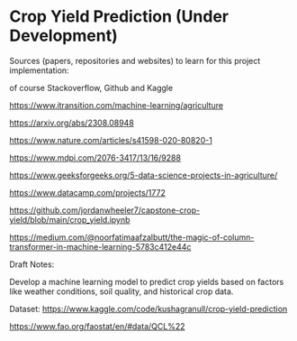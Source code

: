 # Crop Yield Prediction (Under Development)

Sources (papers, repositories and websites) to learn for this project implementation:

of course Stackoverflow, Github and Kaggle

https://www.itransition.com/machine-learning/agriculture

https://arxiv.org/abs/2308.08948

https://www.nature.com/articles/s41598-020-80820-1

https://www.mdpi.com/2076-3417/13/16/9288

https://www.geeksforgeeks.org/5-data-science-projects-in-agriculture/

https://www.datacamp.com/projects/1772

https://github.com/jordanwheeler7/capstone-crop-yield/blob/main/crop_yield.ipynb

https://medium.com/@noorfatimaafzalbutt/the-magic-of-column-transformer-in-machine-learning-5783c412e44c

Draft Notes:

Develop a machine learning model to predict crop yields based on factors like weather conditions, soil quality, and historical crop data.

Dataset:
https://www.kaggle.com/code/kushagranull/crop-yield-prediction

https://www.fao.org/faostat/en/#data/QCL%22
